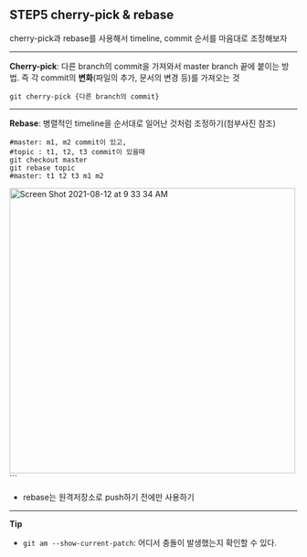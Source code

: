 ## STEP5 cherry-pick & rebase

cherry-pick과 rebase를 사용해서 timeline, commit 순서를 마음대로 조정해보자

---

**Cherry-pick**: 다른 branch의 commit을 가져와서 master branch 끝에 붙이는 방법. 즉 각 commit의 **변화**(파일의 추가, 문서의 변경 등)를 가져오는 것
```
git cherry-pick {다른 branch의 commit}
```

---

**Rebase**: 병렬적인 timeline을 순서대로 일어난 것처럼 조정하기(첨부사진 참조)

```
#master: m1, m2 commit이 있고,
#topic : t1, t2, t3 commit이 있을때
git checkout master
git rebase topic
#master: t1 t2 t3 m1 m2
```

<img width="500" alt="Screen Shot 2021-08-12 at 9 33 34 AM" src="https://user-images.githubusercontent.com/43725183/129120671-6f92b8b4-e9a6-4392-92b3-9e09f6956a46.png">```

* rebase는 원격저장소로 push하기 전에만 사용하기

---


**Tip**
- `git am --show-current-patch`: 어디서 충돌이 발생했는지 확인할 수 있다. 

